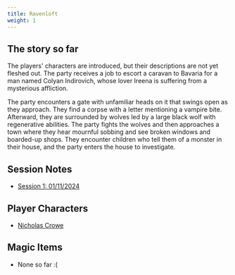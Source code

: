 ```yaml
---
title: Ravenloft
weight: 1
---
```


## The story so far

The players' characters are introduced, but their descriptions are not yet fleshed out. The party receives a job to escort a caravan to Bavaria for a man named Colyan Indirovich, whose lover Ireena is suffering from a mysterious affliction.

The party encounters a gate with unfamiliar heads on it that swings open as they approach. They find a corpse with a letter mentioning a vampire bite. Afterward, they are surrounded by wolves led by a large black wolf with regenerative abilities. The party fights the wolves and then approaches a town where they hear mournful sobbing and see broken windows and boarded-up shops. They encounter children who tell them of a monster in their house, and the party enters the house to investigate.

## Session Notes
- [Session 1: 01/11/2024](notes/#session-1-01112024)

## Player Characters
- [Nicholas Crowe](player-characters/nicholas)
## Magic Items
- None so far :(
